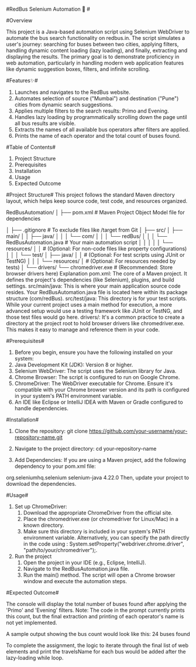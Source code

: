 
#RedBus Selenium Automation 🚌 #


#Overview

This project is a Java-based automation script using Selenium WebDriver to automate the bus search functionality on redbus.in. The script simulates a user's journey: searching for buses between two cities, applying filters, handling dynamic content loading (lazy loading), and finally, extracting and displaying the results.
The primary goal is to demonstrate proficiency in web automation, particularly in handling modern web application features like dynamic suggestion boxes, filters, and infinite scrolling.

#Features✨#
1. Launches and navigates to the RedBus website.
2. Automates selection of source ("Mumbai") and destination ("Pune") cities from dynamic search suggestions.
3. Applies multiple filters to the search results: Primo and Evening.
4. Handles lazy loading by programmatically scrolling down the page until all bus results are visible.
5. Extracts the names of all available bus operators after filters are applied.
6. Prints the name of each operator and the total count of buses found.

#Table of Contents#
1. Project Structure
2. Prerequisites
3. Installation
4. Usage
5. Expected Outcome

#Project Structure#
This project follows the standard Maven directory layout, which helps keep source code, test code, and resources organized.

RedBusAutomation/
│
├── pom.xml                  # Maven Project Object Model file for dependencies

│
├── .gitignore               # To exclude files like /target from Git
│
├── src/
│   ├── main/
│   │   ├── java/
│   │   │   └── com/
│   │   │       └── redBus/
│   │   │           └── RedBusAutomation.java   # Your main automation script
│   │   │
│   │   └── resources/
│   │       # (Optional: For non-code files like property configurations)
│   │
│   └── test/
│       ├── java/
│       │   # (Optional: For test scripts using JUnit or TestNG)
│       │
│       └── resources/
│           # (Optional: For resources needed by tests)
│
└── drivers/
    └── chromedriver.exe     # (Recommended: Store browser drivers here)
Explanation
pom.xml: The core of a Maven project. It defines the project's dependencies (like Selenium), plugins, and build settings.
src/main/java: This is where your main application source code resides. Your RedBusAutomation.java file is located here within its package structure (com/redBus).
src/test/java: This directory is for your test scripts. While your current project uses a main method for execution, a more advanced setup would use a testing framework like JUnit or TestNG, and those test files would go here.
drivers/: It's a common practice to create a directory at the project root to hold browser drivers like chromedriver.exe. This makes it easy to manage and reference them in your code.

#Prerequisites#
1. Before you begin, ensure you have the following installed on your system:
2. Java Development Kit (JDK): Version 8 or higher.
3. Selenium WebDriver: The script uses the Selenium library for Java.
4. Chrome Browser: The script is configured to run on Google Chrome.
5. ChromeDriver: The WebDriver executable for Chrome. Ensure it's compatible with your Chrome browser version and its path is configured in your system's PATH environment variable.
6. An IDE like Eclipse or IntelliJ IDEA with Maven or Gradle configured to handle dependencies.



#Installation#
1. Clone the repository:
git clone https://github.com/your-username/your-repository-name.git

2. Navigate to the project directory:
cd your-repository-name

3. Add Dependencies: If you are using a Maven project, add the following dependency to your pom.xml file:
<dependencies>
  <dependency>
    <groupId>org.seleniumhq.selenium</groupId>
    <artifactId>selenium-java</artifactId>
    <version>4.22.0</version> </dependency>
</dependencies>
Then, update your project to download the dependencies.

#Usage#
1. Set up ChromeDriver:
    1. Download the appropriate ChromeDriver from the official site.
    2. Place the chromedriver.exe (or chromedriver for Linux/Mac) in a known directory.
    3. Make sure this directory is included in your system's PATH environment variable. Alternatively, you can specify the path directly in the code using :
       System.setProperty("webdriver.chrome.driver", "path/to/your/chromedriver");.
2. Run the project
    1. Open the project in your IDE (e.g., Eclipse, IntelliJ).
    2. Navigate to the RedBusAutomation.java file.
    3. Run the main() method. The script will open a Chrome browser window and execute the automation steps.

#Expected Outcome#

The console will display the total number of buses found after applying the 'Primo' and 'Evening' filters. Note: The code in the prompt currently prints this count, but the final extraction and printing of each operator's name is not yet implemented.


A sample output showing the bus count would look like this:
24 buses found

To complete the assignment, the logic to iterate through the final list of web elements and print the travelsName for each bus would be added after the lazy-loading while loop.













